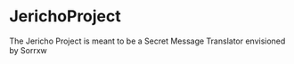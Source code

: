 # JerichoProject
The Jericho Project is meant to be a Secret Message Translator envisioned by Sorrxw
